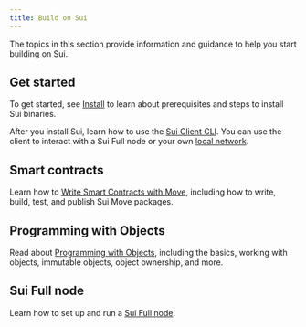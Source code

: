 ```yaml
---
title: Build on Sui
---
```


The topics in this section provide information and guidance to help you start building on Sui.

## Get started

To get started, see [Install](../build/install.md) to learn about prerequisites and steps to install Sui binaries. 

After you install Sui, learn how to use the [Sui Client CLI](cli-client.md). You can use the client to interact with a Sui Full node or your own [local network](../build/cli-client.md#genesis).

## Smart contracts

Learn how to [Write Smart Contracts with Move](../build/move/index.md), including how to write, build, test, and publish Sui Move packages.

## Programming with Objects

Read about [Programming with Objects](../build/programming-with-objects/), including the basics, working with objects, immutable objects, object ownership, and more.

## Sui Full node

Learn how to set up and run a [Sui Full node](fullnode.md).